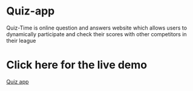 # Quiz-app
Quiz-Time is online question and answers website which allows users to dynamically participate and check their scores with other competitors in their league


# Click here for the live demo 
[Quiz app ](https://mayank6787.github.io/Quiz-app/)
